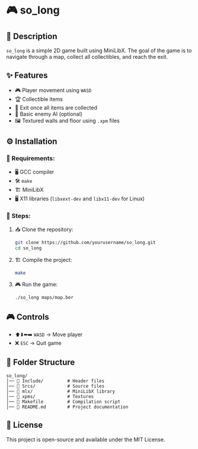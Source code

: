 # 🎮 so_long

## 📜 Description
`so_long` is a simple 2D game built using MiniLibX. The goal of the game is to navigate through a map, collect all collectibles, and reach the exit.

## ✨ Features
- 🎮 Player movement using `WASD`
- 🏆 Collectible items
- 🚪 Exit once all items are collected
- 👾 Basic enemy AI (optional)
- 🖼️ Textured walls and floor using `.xpm` files

## ⚙️ Installation
### 📌 Requirements:
- 🖥️ GCC compiler
- 🛠️ `make`
- 🏗️ MiniLibX
- 🖥️ X11 libraries (`libxext-dev` and `libx11-dev` for Linux)

### 📂 Steps:
1. 📥 Clone the repository:
   ```sh
   git clone https://github.com/yourusername/so_long.git
   cd so_long
   ```
2. 🏗️ Compile the project:
   ```sh
   make
   ```
3. 🎮 Run the game:
   ```sh
   ./so_long maps/map.ber
   ```

## 🎮 Controls
- ⬆️⬇️⬅️➡️ `WASD` → Move player
- ❌ `ESC` → Quit game

## 📁 Folder Structure
```
so_long/
│── 📂 Include/         # Header files
│── 📂 Srcs/            # Source files
│── 📂 mlx/             # MiniLibX library
│── 📂 xpms/            # Textures
│── 📜 Makefile         # Compilation script
│── 📖 README.md        # Project documentation
```

## 📜 License
This project is open-source and available under the MIT License.

